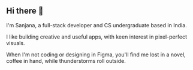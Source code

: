 ## Hi there 👋

I'm Sanjana, a full-stack developer and CS undergraduate based in India.

I like building creative and useful apps, with keen interest in pixel-perfect visuals.

When I'm not coding or designing in Figma, you'll find me lost in a novel, coffee in hand, while thunderstorms roll outside.
